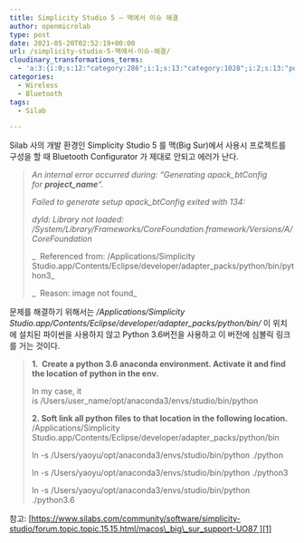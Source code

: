 ```yaml
---
title: Simplicity Studio 5 – 맥에서 이슈 해결
author: openmicrolab
type: post
date: 2021-05-20T02:52:19+00:00
url: /simplicity-studio-5-맥에서-이슈-해결/
cloudinary_transformations_terms:
  - 'a:3:{i:0;s:12:"category:286";i:1;s:13:"category:1028";i:2;s:13:"post_tag:1132";}'
categories:
  - Wireless
  - Bluetooth
tags:
  - Silab

---
```

Silab 사의 개발 환경인 Simplicity Studio 5 를 맥(Big Sur)에서 사용시 프로젝트를 구성을 할 때 Bluetooth Configurator 가 제대로 안되고 에러가 난다.

> _An internal error occurred during: &#8220;Generating apack_btConfig for **project_name**&#8220;._
> 
> _Failed to generate setup apack_btConfig exited with 134:_
> 
> _dyld: Library not loaded: /System/Library/Frameworks/CoreFoundation.framework/Versions/A/CoreFoundation_
> 
> _  Referenced from: /Applications/Simplicity Studio.app/Contents/Eclipse/developer/adapter_packs/python/bin/python3_
> 
> _  Reason: image not found_

문제를 해결하기 위해서는 _/Applications/Simplicity Studio.app/Contents/Eclipse/developer/adapter_packs/python/bin/_ 이 위치에 설치된 파이썬을 사용하지 않고 Python 3.6버전을 사용하고 이 버전에 심볼릭 링크를 거는 것이다.

> **1.  Create a python 3.6 anaconda environment. Activate it and find the location of python in the env.**
> 
> In my case, it is /Users/user_name/opt/anaconda3/envs/studio/bin/python
> 
> **2. Soft link all python files to that location in the following location.**  
> /Applications/Simplicity Studio.app/Contents/Eclipse/developer/adapter_packs/python/bin
> 
> ln -s /Users/yaoyu/opt/anaconda3/envs/studio/bin/python ./python
> 
> ln -s /Users/yaoyu/opt/anaconda3/envs/studio/bin/python ./python3
> 
> ln -s /Users/yaoyu/opt/anaconda3/envs/studio/bin/python ./python3.6

참고: [https://www.silabs.com/community/software/simplicity-studio/forum.topic.topic.15.15.html/macos\_big\_sur_support-UO87 ][1]

&nbsp;

 [1]: https://www.silabs.com/community/software/simplicity-studio/forum.topic.topic.15.15.html/macos_big_sur_support-UO87